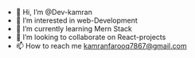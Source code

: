 - 👋 Hi, I’m @Dev-kamran
- 👀 I’m interested in web-Development
- 🌱 I’m currently learning Mern Stack
- 💞️ I’m looking to collaborate on React-projects
- 📫 How to reach me kamranfarooq7867@gmail.com


<!---
Dev-kamran/Dev-kamran is a ✨ special ✨ repository because its `README.md` (this file) appears on your GitHub profile.
You can click the Preview link to take a look at your changes.
--->
